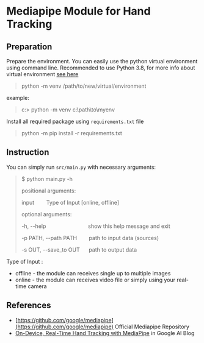 # Mediapipe Module for Hand Tracking

## Preparation 
Prepare the environment. You can easily use the python virtual environment
using command line. Recommended to use Python 3.8, for more info about virtual
environment [see here](https://docs.python.org/3.8/library/venv.html)
> python -m venv /path/to/new/virtual/environment

example:
>c:\> python -m venv c:\path\to\myenv

Install all required package using `requirements.txt` file
> python -m pip install -r requirements.txt

## Instruction
You can simply run `src/main.py` with necessary arguments:
> $ python main.py -h
>
> positional arguments:
>
> input &nbsp;&nbsp;&nbsp;&nbsp;&nbsp;&nbsp; Type of Input [online, offline]
> 
> optional arguments:
> 
> -h, --help &nbsp;&nbsp;&nbsp;&nbsp;&nbsp;&nbsp;&nbsp;&nbsp;&nbsp;&nbsp;&nbsp;&nbsp;
> &nbsp;&nbsp;&nbsp;&nbsp;&nbsp;&nbsp;&nbsp;&nbsp;&nbsp;&nbsp;&nbsp;&nbsp;&nbsp; show this help message and exit
> 
> -p PATH, --path PATH &nbsp;&nbsp;&nbsp;&nbsp;&nbsp;&nbsp; path to input data (sources)
> 
> -s OUT, --save_to OUT &nbsp;&nbsp;&nbsp;&nbsp; path to output data

Type of Input :
* offline - the module can receives single up to multiple images
* online - the module can receives video file or simply using your real-time camera

## References
* [https://github.com/google/mediapipe](https://github.com/google/mediapipe)
  Official Mediapipe Repository
* [On-Device, Real-Time Hand Tracking with MediaPipe](https://ai.googleblog.com/2019/08/on-device-real-time-hand-tracking-with.html)
    in Google AI Blog
